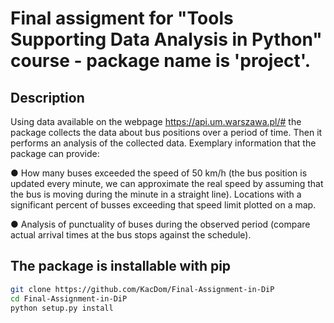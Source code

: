 # Final assigment for "Tools Supporting Data Analysis in Python" course - package name is 'project'.

## Description
Using data available on the webpage https://api.um.warszawa.pl/#  the package collects the data about bus positions over
a period of time. Then it performs an analysis of the collected data. Exemplary information that the package can provide:


● How many buses exceeded the speed of 50 km/h (the bus position is updated every minute, we can
approximate the real speed by assuming that the bus is moving during the minute in a straight line).
Locations with a significant percent of busses exceeding that speed limit plotted on a map.


● Analysis of punctuality of buses during the observed period (compare actual arrival times at
the bus stops against the schedule).

## The package is installable with pip
```bash
git clone https://github.com/KacDom/Final-Assignment-in-DiP
cd Final-Assignment-in-DiP
python setup.py install
```
